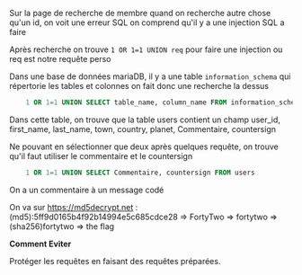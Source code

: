 Sur la page de recherche de membre quand on recherche autre chose qu'un id, on voit une erreur SQL on comprend qu'il y a une injection SQL a faire

Après recherche on trouve `1 OR 1=1 UNION req` pour faire une injection ou req est notre requête perso

Dans une base de données mariaDB, il y a une table `information_schema` qui répertorie les tables et colonnes on fait donc une recherche la dessus

```SQL
	1 OR 1=1 UNION SELECT table_name, column_name FROM information_schema.columns
```

Dans cette table, on trouve que la table users contient un champ user_id, first_name, last_name, town, country, planet, Commentaire, countersign

Ne pouvant en sélectionner que deux après quelques requête, on trouve qu'il faut utiliser le commentaire et le countersign

```SQL
	1 OR 1=1 UNION SELECT Commentaire, countersign FROM users
```

On a un commentaire à un message codé

On va sur https://md5decrypt.net : (md5):5ff9d0165b4f92b14994e5c685cdce28 => FortyTwo => fortytwo => (sha256)fortytwo => the flag

**Comment Eviter**

Protéger les requêtes en faisant des requêtes préparées.
